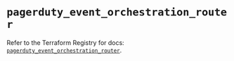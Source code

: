 # `pagerduty_event_orchestration_router`

Refer to the Terraform Registry for docs: [`pagerduty_event_orchestration_router`](https://registry.terraform.io/providers/pagerduty/pagerduty/3.10.0/docs/resources/event_orchestration_router).
